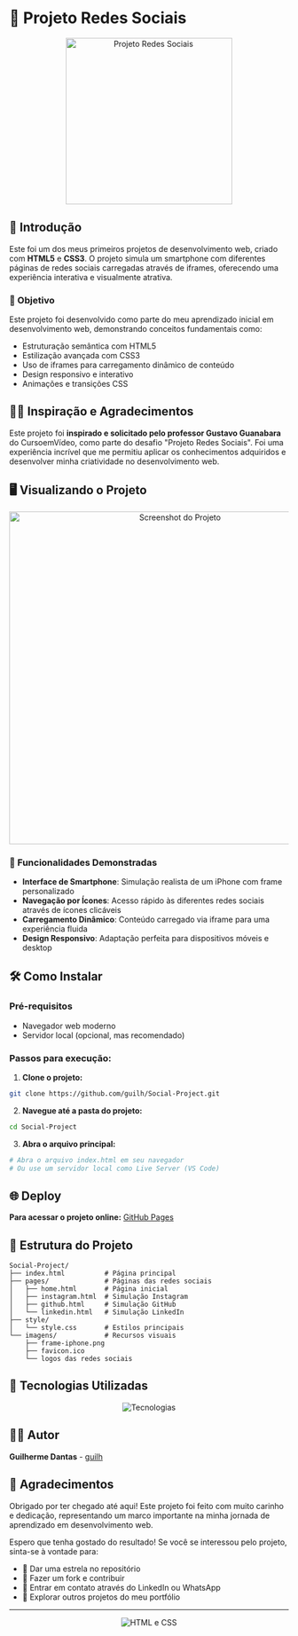 # 📱 Projeto Redes Sociais

<div align="center">
  <img src="imagens/frame-iphone.png" alt="Projeto Redes Sociais" width="300">
</div>

## 🚀 Introdução

Este foi um dos meus primeiros projetos de desenvolvimento web, criado com **HTML5** e **CSS3**. O projeto simula um smartphone com diferentes páginas de redes sociais carregadas através de iframes, oferecendo uma experiência interativa e visualmente atrativa.


### 🎯 Objetivo

Este projeto foi desenvolvido como parte do meu aprendizado inicial em desenvolvimento web, demonstrando conceitos fundamentais como:
- Estruturação semântica com HTML5
- Estilização avançada com CSS3
- Uso de iframes para carregamento dinâmico de conteúdo
- Design responsivo e interativo
- Animações e transições CSS

## 👨‍🏫 Inspiração e Agradecimentos

Este projeto foi **inspirado e solicitado pelo professor Gustavo Guanabara** do CursoemVídeo, como parte do desafio "Projeto Redes Sociais". Foi uma experiência incrível que me permitiu aplicar os conhecimentos adquiridos e desenvolver minha criatividade no desenvolvimento web.


## 🖥️ Visualizando o Projeto

<div align="center">
  <img src="imagens/tela-home.jpg" alt="Screenshot do Projeto" width="600">
</div>

### 📱 Funcionalidades Demonstradas

- **Interface de Smartphone**: Simulação realista de um iPhone com frame personalizado
- **Navegação por Ícones**: Acesso rápido às diferentes redes sociais através de ícones clicáveis
- **Carregamento Dinâmico**: Conteúdo carregado via iframe para uma experiência fluida
- **Design Responsivo**: Adaptação perfeita para dispositivos móveis e desktop

## 🛠️ Como Instalar

### Pré-requisitos
- Navegador web moderno
- Servidor local (opcional, mas recomendado)

### Passos para execução:

1. **Clone o projeto:**
```bash
git clone https://github.com/guilh/Social-Project.git
```

2. **Navegue até a pasta do projeto:**
```bash
cd Social-Project
```

3. **Abra o arquivo principal:**
```bash
# Abra o arquivo index.html em seu navegador
# Ou use um servidor local como Live Server (VS Code)
```

## 🌐 Deploy

**Para acessar o projeto online:** [GitHub Pages](https://guilh.github.io/Social-Project)

## 📁 Estrutura do Projeto

```
Social-Project/
├── index.html          # Página principal
├── pages/              # Páginas das redes sociais
│   ├── home.html       # Página inicial
│   ├── instagram.html  # Simulação Instagram
│   ├── github.html     # Simulação GitHub
│   └── linkedin.html   # Simulação LinkedIn
├── style/
│   └── style.css       # Estilos principais
└── imagens/            # Recursos visuais
    ├── frame-iphone.png
    ├── favicon.ico
    └── logos das redes sociais
```

## 🎨 Tecnologias Utilizadas

<div align="center">
  <img src="https://skillicons.dev/icons?i=html,css,git,github" alt="Tecnologias" />
</div>

## 👨‍💻 Autor

**Guilherme Dantas** - [guilh](https://github.com/guilh)

## 🙏 Agradecimentos

Obrigado por ter chegado até aqui! Este projeto foi feito com muito carinho e dedicação, representando um marco importante na minha jornada de aprendizado em desenvolvimento web. 

Espero que tenha gostado do resultado! Se você se interessou pelo projeto, sinta-se à vontade para:
- 🌟 Dar uma estrela no repositório
- 🔄 Fazer um fork e contribuir
- 💬 Entrar em contato através do LinkedIn ou WhatsApp
- 👀 Explorar outros projetos do meu portfólio

---

<div align="center">
  <img src="https://skillicons.dev/icons?i=html,css" alt="HTML e CSS" />
</div>
